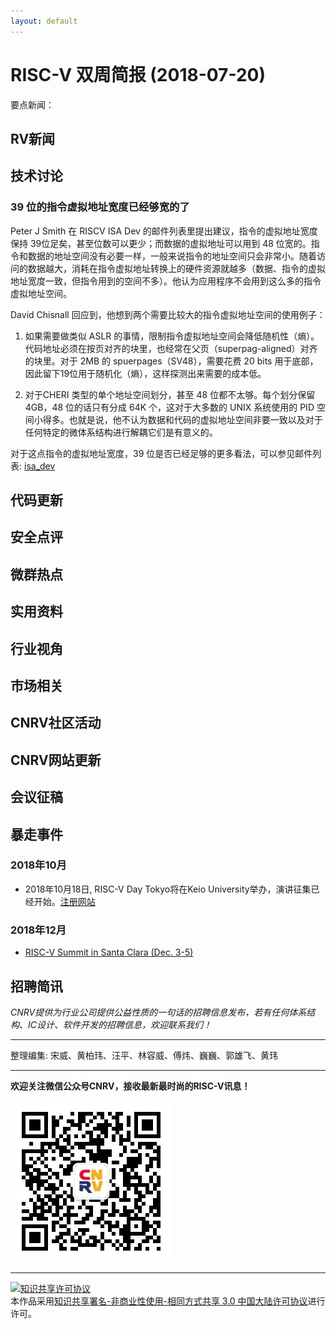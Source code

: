 ```yaml
---
layout: default
---
```


# RISC-V 双周简报 (2018-07-20)

要点新闻：


## RV新闻


## 技术讨论

### 39 位的指令虚拟地址宽度已经够宽的了

Peter J Smith 在 RISCV ISA Dev 的邮件列表里提出建议，指令的虚拟地址宽度保持 39位足矣，甚至位数可以更少；而数据的虚拟地址可以用到 48 位宽的。指令和数据的地址空间没有必要一样，一般来说指令的地址空间只会非常小。随着访问的数据越大，消耗在指令虚拟地址转换上的硬件资源就越多（数据、指令的虚拟地址宽度一致，但指令用到的空间不多）。他认为应用程序不会用到这么多的指令虚拟地址空间。

David Chisnall 回应到，他想到两个需要比较大的指令虚拟地址空间的使用例子：

1. 如果需要做类似 ASLR 的事情，限制指令虚拟地址空间会降低随机性（熵）。代码地址必须在按页对齐的块里，也经常在父页（superpag-aligned）对齐的块里。对于 2MB 的 spuerpages（SV48），需要花费 20 bits 用于底部，因此留下19位用于随机化（熵），这样探测出来需要的成本低。

2. 对于CHERI 类型的单个地址空间划分，甚至 48 位都不太够。每个划分保留 4GB，48 位的话只有分成 64K 个，这对于大多数的 UNIX 系统使用的 PID 空间小得多。也就是说，他不认为数据和代码的虚拟地址空间非要一致以及对于任何特定的微体系结构进行解耦它们是有意义的。

对于这点指令的虚拟地址宽度，39 位是否已经足够的更多看法，可以参见邮件列表: [isa_dev](https://groups.google.com/a/groups.riscv.org/forum/#!msg/isa-dev/Ud-bkiZQJiw/sB1_oru3BAAJ)



## 代码更新

## 安全点评

## 微群热点

## 实用资料

## 行业视角

## 市场相关


## CNRV社区活动

## CNRV网站更新

## 会议征稿


## 暴走事件

### 2018年10月

- 2018年10月18日, RISC-V Day Tokyo将在Keio University举办，演讲征集已经开始。[注册网站](https://tmt.knect365.com/risc-v-day-tokyo/)

### 2018年12月

- [RISC-V Summit in Santa Clara (Dec. 3-5)](http://cts.businesswire.com/ct/CT?id=smartlink&url=https%3A%2F%2Ftmt.knect365.com%2Frisc-v-summit%2F&esheet=51792917&newsitemid=20180423005251&lan=en-US&anchor=RISC-V+Summit+in+Santa+Clara&index=4&md5=88ca965085b5b1b9b6ea996333f27e44)

## 招聘简讯

_CNRV提供为行业公司提供公益性质的一句话的招聘信息发布，若有任何体系结构、IC设计、软件开发的招聘信息，欢迎联系我们！_

----

整理编集: 宋威、黄柏玮、汪平、林容威、傅炜、巍巍、郭雄飞、黄玮


----

**欢迎关注微信公众号CNRV，接收最新最时尚的RISC-V讯息！**

![CNRV微信公众号](/assets/images/cnrv_qr.png)

----

<a rel="license" href="http://creativecommons.org/licenses/by-nc-sa/3.0/cn/"><img alt="知识共享许可协议" style="border-width:0" src="https://i.creativecommons.org/l/by-nc-sa/3.0/cn/80x15.png" /></a><br />本作品采用<a rel="license" href="http://creativecommons.org/licenses/by-nc-sa/3.0/cn/">知识共享署名-非商业性使用-相同方式共享 3.0 中国大陆许可协议</a>进行许可。

